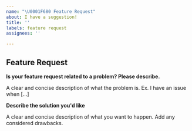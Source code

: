 ```yaml
---
name: "\U0001F680 Feature Request"
about: I have a suggestion!
title: ''
labels: feature request
assignees: ''

---
```


<!--

Before you submit a new issue please make sure it is in scope of this project:
- bugs in bttv-android
- features that exist in BTTV
- features that enhance quality of life (e.g. improving integration with existing Twitch behavior)

Not in scope:
- bugs not caused by the mod
- features that are unrelated to BTTV (e.g. a new theme)

This way the mod does not become bloated and is thus more stable and maintainable.

Also please check opened and closed issues on Github first, maybe somebody else has already opened a similar issue: https://github.com/bttv-android/bttv/issues?q=is%3Aissue

Thank you!

-->

## Feature Request

**Is your feature request related to a problem? Please describe.**

A clear and concise description of what the problem is. Ex. I have an issue when [...]

**Describe the solution you'd like**

A clear and concise description of what you want to happen. Add any considered drawbacks.
